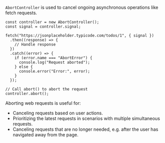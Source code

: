 `AbortController` is used to cancel ongoing asynchronous operations like fetch requests.

```tsx
const controller = new AbortController();
const signal = controller.signal;

fetch("https://jsonplaceholder.typicode.com/todos/1", { signal })
  .then((response) => {
    // Handle response
  })
  .catch((error) => {
    if (error.name === "AbortError") {
      console.log("Request aborted");
    } else {
      console.error("Error:", error);
    }
  });

// Call abort() to abort the request
controller.abort();
```

Aborting web requests is useful for:

- Canceling requests based on user actions.
- Prioritizing the latest requests in scenarios with multiple simultaneous requests.
- Canceling requests that are no longer needed, e.g. after the user has navigated away from the page.
